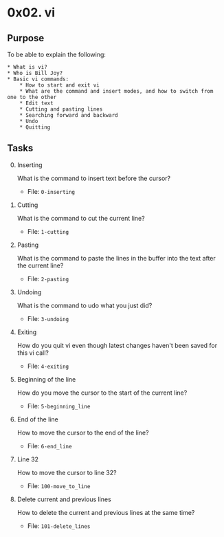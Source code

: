 # 0x02. vi

## Purpose
To be able to explain the following:

	* What is vi?
	* Who is Bill Joy?
	* Basic vi commands:
		* How to start and exit vi
		* What are the command and insert modes, and how to switch from one to the other
		* Edit text
		* Cutting and pasting lines
		* Searching forward and backward
		* Undo
		* Quitting
## Tasks
0. Inserting

	What is the command to insert text before the cursor?
	* File: `0-inserting`
1. Cutting

	What is the command to cut the current line?
	* File: `1-cutting`
2. Pasting

	What is the command to paste the lines in the buffer into the text after the current line?
	* File: `2-pasting`
3. Undoing

	What is the command to udo what you just did?
	* File: `3-undoing`
4. Exiting

	How do you quit vi even though latest changes haven't been saved for this vi call?
	* File: `4-exiting`
5. Beginning of the line

	How do you move the cursor to the start of the current line?
	* File: `5-beginning_line`
6. End of the line

	How to move the cursor to the end of the line?
	* File: `6-end_line`
7. Line 32

	How to move the cursor to line 32?
	* File: `100-move_to_line`
8. Delete current and previous lines

	How to delete the current and previous lines at the same time?
	* File: `101-delete_lines`
